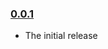 ### [0.0.1](https://github.com/tarunc/chartjs-plugin-axis-borders/releases/tag/v0.0.1)

- The initial release
